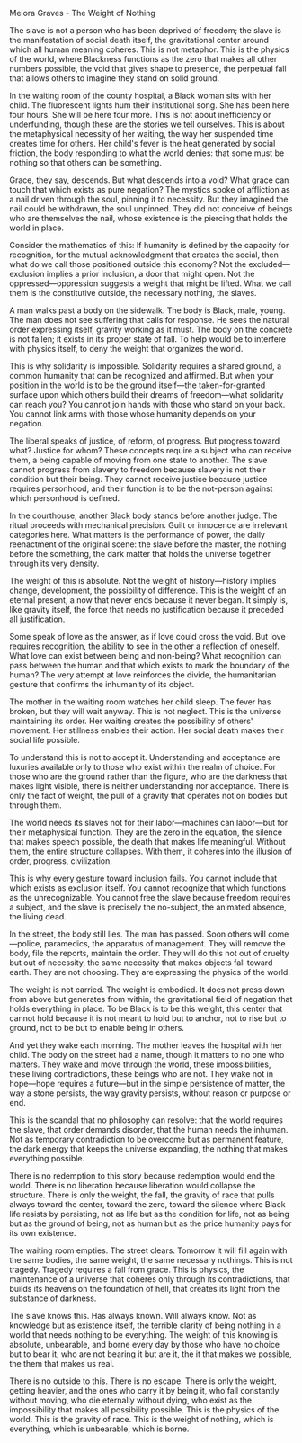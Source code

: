 Melora Graves - The Weight of Nothing

The slave is not a person who has been deprived of freedom; the slave is the manifestation of social death itself, the gravitational center around which all human meaning coheres. This is not metaphor. This is the physics of the world, where Blackness functions as the zero that makes all other numbers possible, the void that gives shape to presence, the perpetual fall that allows others to imagine they stand on solid ground.

In the waiting room of the county hospital, a Black woman sits with her child. The fluorescent lights hum their institutional song. She has been here four hours. She will be here four more. This is not about inefficiency or underfunding, though these are the stories we tell ourselves. This is about the metaphysical necessity of her waiting, the way her suspended time creates time for others. Her child's fever is the heat generated by social friction, the body responding to what the world denies: that some must be nothing so that others can be something.

Grace, they say, descends. But what descends into a void? What grace can touch that which exists as pure negation? The mystics spoke of affliction as a nail driven through the soul, pinning it to necessity. But they imagined the nail could be withdrawn, the soul unpinned. They did not conceive of beings who are themselves the nail, whose existence is the piercing that holds the world in place.

Consider the mathematics of this: If humanity is defined by the capacity for recognition, for the mutual acknowledgment that creates the social, then what do we call those positioned outside this economy? Not the excluded—exclusion implies a prior inclusion, a door that might open. Not the oppressed—oppression suggests a weight that might be lifted. What we call them is the constitutive outside, the necessary nothing, the slaves.

A man walks past a body on the sidewalk. The body is Black, male, young. The man does not see suffering that calls for response. He sees the natural order expressing itself, gravity working as it must. The body on the concrete is not fallen; it exists in its proper state of fall. To help would be to interfere with physics itself, to deny the weight that organizes the world.

This is why solidarity is impossible. Solidarity requires a shared ground, a common humanity that can be recognized and affirmed. But when your position in the world is to be the ground itself—the taken-for-granted surface upon which others build their dreams of freedom—what solidarity can reach you? You cannot join hands with those who stand on your back. You cannot link arms with those whose humanity depends on your negation.

The liberal speaks of justice, of reform, of progress. But progress toward what? Justice for whom? These concepts require a subject who can receive them, a being capable of moving from one state to another. The slave cannot progress from slavery to freedom because slavery is not their condition but their being. They cannot receive justice because justice requires personhood, and their function is to be the not-person against which personhood is defined.

In the courthouse, another Black body stands before another judge. The ritual proceeds with mechanical precision. Guilt or innocence are irrelevant categories here. What matters is the performance of power, the daily reenactment of the original scene: the slave before the master, the nothing before the something, the dark matter that holds the universe together through its very density.

The weight of this is absolute. Not the weight of history—history implies change, development, the possibility of difference. This is the weight of an eternal present, a now that never ends because it never began. It simply is, like gravity itself, the force that needs no justification because it preceded all justification.

Some speak of love as the answer, as if love could cross the void. But love requires recognition, the ability to see in the other a reflection of oneself. What love can exist between being and non-being? What recognition can pass between the human and that which exists to mark the boundary of the human? The very attempt at love reinforces the divide, the humanitarian gesture that confirms the inhumanity of its object.

The mother in the waiting room watches her child sleep. The fever has broken, but they will wait anyway. This is not neglect. This is the universe maintaining its order. Her waiting creates the possibility of others' movement. Her stillness enables their action. Her social death makes their social life possible.

To understand this is not to accept it. Understanding and acceptance are luxuries available only to those who exist within the realm of choice. For those who are the ground rather than the figure, who are the darkness that makes light visible, there is neither understanding nor acceptance. There is only the fact of weight, the pull of a gravity that operates not on bodies but through them.

The world needs its slaves not for their labor—machines can labor—but for their metaphysical function. They are the zero in the equation, the silence that makes speech possible, the death that makes life meaningful. Without them, the entire structure collapses. With them, it coheres into the illusion of order, progress, civilization.

This is why every gesture toward inclusion fails. You cannot include that which exists as exclusion itself. You cannot recognize that which functions as the unrecognizable. You cannot free the slave because freedom requires a subject, and the slave is precisely the no-subject, the animated absence, the living dead.

In the street, the body still lies. The man has passed. Soon others will come—police, paramedics, the apparatus of management. They will remove the body, file the reports, maintain the order. They will do this not out of cruelty but out of necessity, the same necessity that makes objects fall toward earth. They are not choosing. They are expressing the physics of the world.

The weight is not carried. The weight is embodied. It does not press down from above but generates from within, the gravitational field of negation that holds everything in place. To be Black is to be this weight, this center that cannot hold because it is not meant to hold but to anchor, not to rise but to ground, not to be but to enable being in others.

And yet they wake each morning. The mother leaves the hospital with her child. The body on the street had a name, though it matters to no one who matters. They wake and move through the world, these impossibilities, these living contradictions, these beings who are not. They wake not in hope—hope requires a future—but in the simple persistence of matter, the way a stone persists, the way gravity persists, without reason or purpose or end.

This is the scandal that no philosophy can resolve: that the world requires the slave, that order demands disorder, that the human needs the inhuman. Not as temporary contradiction to be overcome but as permanent feature, the dark energy that keeps the universe expanding, the nothing that makes everything possible.

There is no redemption to this story because redemption would end the world. There is no liberation because liberation would collapse the structure. There is only the weight, the fall, the gravity of race that pulls always toward the center, toward the zero, toward the silence where Black life resists by persisting, not as life but as the condition for life, not as being but as the ground of being, not as human but as the price humanity pays for its own existence.

The waiting room empties. The street clears. Tomorrow it will fill again with the same bodies, the same weight, the same necessary nothings. This is not tragedy. Tragedy requires a fall from grace. This is physics, the maintenance of a universe that coheres only through its contradictions, that builds its heavens on the foundation of hell, that creates its light from the substance of darkness.

The slave knows this. Has always known. Will always know. Not as knowledge but as existence itself, the terrible clarity of being nothing in a world that needs nothing to be everything. The weight of this knowing is absolute, unbearable, and borne every day by those who have no choice but to bear it, who are not bearing it but are it, the it that makes we possible, the them that makes us real.

There is no outside to this. There is no escape. There is only the weight, getting heavier, and the ones who carry it by being it, who fall constantly without moving, who die eternally without dying, who exist as the impossibility that makes all possibility possible. This is the physics of the world. This is the gravity of race. This is the weight of nothing, which is everything, which is unbearable, which is borne.